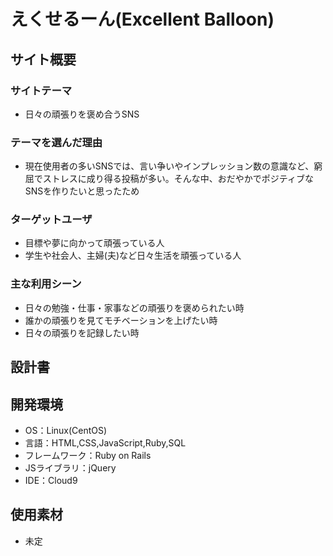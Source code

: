 # えくせるーん(Excellent Balloon)

## サイト概要
### サイトテーマ
- 日々の頑張りを褒め合うSNS

### テーマを選んだ理由
- 現在使用者の多いSNSでは、言い争いやインプレッション数の意識など、窮屈でストレスに成り得る投稿が多い。そんな中、おだやかでポジティブなSNSを作りたいと思ったため

### ターゲットユーザ
- 目標や夢に向かって頑張っている人
- 学生や社会人、主婦(夫)など日々生活を頑張っている人

### 主な利用シーン
- 日々の勉強・仕事・家事などの頑張りを褒められたい時
- 誰かの頑張りを見てモチベーションを上げたい時
- 日々の頑張りを記録したい時

## 設計書

## 開発環境
- OS：Linux(CentOS)
- 言語：HTML,CSS,JavaScript,Ruby,SQL
- フレームワーク：Ruby on Rails
- JSライブラリ：jQuery
- IDE：Cloud9

## 使用素材
- 未定
